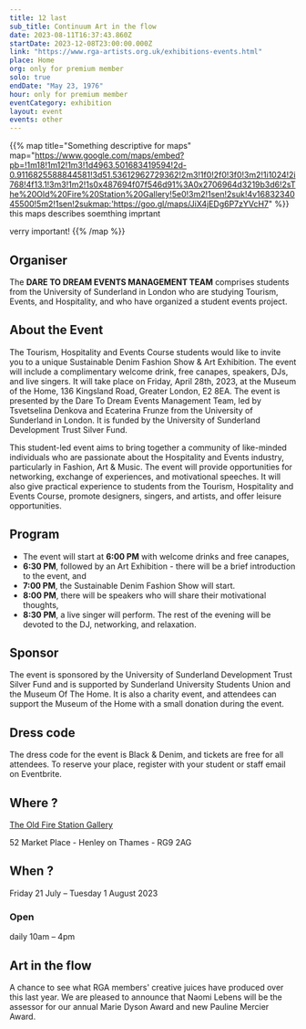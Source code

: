 ```yaml
---
title: 12 last
sub_title: Continuum Art in the flow
date: 2023-08-11T16:37:43.860Z
startDate: 2023-12-08T23:00:00.000Z
link: "https://www.rga-artists.org.uk/exhibitions-events.html"
place: Home
org: only for premium member
solo: true
endDate: "May 23, 1976"
hour: only for premium member
eventCategory: exhibition
layout: event
events: other
---
```


{{% map title="Something descriptive for maps" map="https://www.google.com/maps/embed?pb=!1m18!1m12!1m3!1d4963.501683419594!2d-0.9116825588844581!3d51.53612962729362!2m3!1f0!2f0!3f0!3m2!1i1024!2i768!4f13.1!3m3!1m2!1s0x487694f07f546d91%3A0x2706964d3219b3d6!2sThe%20Old%20Fire%20Station%20Gallery!5e0!3m2!1sen!2suk!4v1683234045500!5m2!1sen!2sukmap:'https://goo.gl/maps/JiX4jEDg6P7zYVcH7" %}}
this maps describes soemthing imprtant

verry important!
{{% /map %}}

## Organiser

The **DARE TO DREAM EVENTS MANAGEMENT TEAM** comprises students from the University of Sunderland in London who are studying Tourism, Events, and Hospitality, and who have organized a student events project.

## About the Event

The Tourism, Hospitality and Events Course students would like to invite you to a unique Sustainable Denim Fashion Show & Art Exhibition. The event will include a complimentary welcome drink, free canapes, speakers, DJs, and live singers. It will take place on Friday, April 28th, 2023, at the Museum of the Home, 136 Kingsland Road, Greater London, E2 8EA. The event is presented by the Dare To Dream Events Management Team, led by Tsvetselina Denkova and Ecaterina Frunze from the University of Sunderland in London. It is funded by the University of Sunderland Development Trust Silver Fund.

This student-led event aims to bring together a community of like-minded individuals who are passionate about the Hospitality and Events industry, particularly in Fashion, Art & Music. The event will provide opportunities for networking, exchange of experiences, and motivational speeches. It will also give practical experience to students from the Tourism, Hospitality and Events Course, promote designers, singers, and artists, and offer leisure opportunities.

## Program

- The event will start at **6:00 PM** with welcome drinks and free canapes,
- **6:30 PM**, followed by an Art Exhibition - there will be a brief introduction to the event, and
- **7:00 PM**, the Sustainable Denim Fashion Show will start.
- **8:00 PM**, there will be speakers who will share their motivational thoughts,
- **8:30 PM**, a live singer will perform. The rest of the evening will be devoted to the DJ, networking, and relaxation.

## Sponsor

The event is sponsored by the University of Sunderland Development Trust Silver Fund and is supported by Sunderland University Students Union and the Museum Of The Home. It is also a charity event, and attendees can support the Museum of the Home with a small donation during the event.

## Dress code

The dress code for the event is Black & Denim, and tickets are free for all attendees. To reserve your place, register with your student or staff email on Eventbrite.

## Where ?

[The Old Fire Station Gallery](https://goo.gl/maps/JiX4jEDg6P7zYVcH7)

52 Market Place - Henley on Thames - RG9 2AG

## When ?

Friday 21 July – Tuesday 1 August 2023

### Open

daily 10am – 4pm

## Art in the flow

A chance to see what RGA members' creative juices have produced over this last year. We are pleased to announce that Naomi Lebens will be the assessor for our annual Marie Dyson Award and new Pauline Mercier Award.
